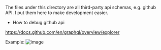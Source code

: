 The files under this directory are all third-party api schemas, e.g. github API. I put them here to make development easier.

- How to debug github api

https://docs.github.com/en/graphql/overview/explorer

Example:
![image](https://user-images.githubusercontent.com/26001097/199161695-89d921bf-4e70-475f-b9cd-ad7af308b730.png)
